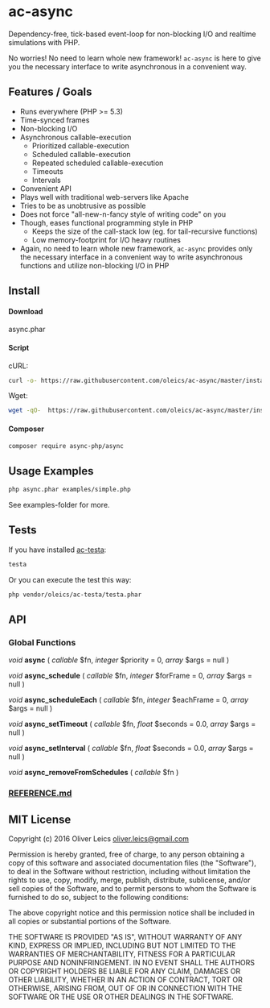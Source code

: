 
ac-async
========

Dependency-free, tick-based event-loop for non-blocking I/O and realtime simulations with PHP.

No worries! No need to learn whole new framework! ``ac-async`` is here to give you the necessary interface to write asynchronous in a convenient way.

Features / Goals
----------------

  * Runs everywhere (PHP >= 5.3)
  * Time-synced frames
  * Non-blocking I/O
  * Asynchronous callable-execution
    * Prioritized callable-execution
    * Scheduled callable-execution
    * Repeated scheduled callable-execution
    * Timeouts
    * Intervals
  * Convenient API
  * Plays well with traditional web-servers like Apache
  * Tries to be as unobtrusive as possible
  * Does not force "all-new-n-fancy style of writing code" on you
  * Though, eases functional programming style in PHP
    * Keeps the size of the call-stack low (eg. for tail-recursive functions)
    * Low memory-footprint for I/O heavy routines
  * Again, no need to learn whole new framework, ``ac-async`` provides only the necessary interface in a convenient way to write asynchronous functions and utilize non-blocking I/O in PHP

Install
-------

#### Download

async.phar

#### Script

cURL:

```sh
curl -o- https://raw.githubusercontent.com/oleics/ac-async/master/install.php | sudo php
```

Wget:

```sh
wget -qO-  https://raw.githubusercontent.com/oleics/ac-async/master/install.php | sudo php
```

#### Composer

```sh
composer require async-php/async
```

Usage Examples
--------------

```sh
php async.phar examples/simple.php
```

See examples-folder for more.

Tests
-----

If you have installed [ac-testa](https://github.com/oleics/php-ac-testa):

```sh
testa
```

Or you can execute the test this way:

```sh
php vendor/oleics/ac-testa/testa.phar
```

API
---

### Global Functions

*void* **async** ( *callable* $fn, *integer* $priority = 0, *array* $args = null )

*void* **async_schedule** ( *callable* $fn, *integer* $forFrame = 0, *array* $args = null )

*void* **async_scheduleEach** ( *callable* $fn, *integer* $eachFrame = 0, *array* $args = null )

*void* **async_setTimeout** ( *callable* $fn, *float* $seconds = 0.0, *array* $args = null )

*void* **async_setInterval** ( *callable* $fn, *float* $seconds = 0.0, *array* $args = null )

*void* **async_removeFromSchedules** ( *callable* $fn )

### [REFERENCE.md](REFERENCE.md)

MIT License
-----------

Copyright (c) 2016 Oliver Leics <oliver.leics@gmail.com>

Permission is hereby granted, free of charge, to any person obtaining a copy of this software and associated documentation files (the "Software"), to deal in the Software without restriction, including without limitation the rights to use, copy, modify, merge, publish, distribute, sublicense, and/or sell copies of the Software, and to permit persons to whom the Software is furnished to do so, subject to the following conditions:

The above copyright notice and this permission notice shall be included in all copies or substantial portions of the Software.

THE SOFTWARE IS PROVIDED "AS IS", WITHOUT WARRANTY OF ANY KIND, EXPRESS OR IMPLIED, INCLUDING BUT NOT LIMITED TO THE WARRANTIES OF MERCHANTABILITY, FITNESS FOR A PARTICULAR PURPOSE AND NONINFRINGEMENT. IN NO EVENT SHALL THE AUTHORS OR COPYRIGHT HOLDERS BE LIABLE FOR ANY CLAIM, DAMAGES OR OTHER LIABILITY, WHETHER IN AN ACTION OF CONTRACT, TORT OR OTHERWISE, ARISING FROM, OUT OF OR IN CONNECTION WITH THE SOFTWARE OR THE USE OR OTHER DEALINGS IN THE SOFTWARE.
